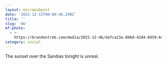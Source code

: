 ```yaml
---
layout: micropubpost
date: '2022-12-13T00:00:46.298Z'
title: ''
slug: '46'
mf-photo:
  - >-
    https://brandontreb.com/media/2022-12-46/dafca23a-806d-42d4-8d59-64af5e3e004b.jpeg
category: social
---
```

The sunset over the Sandias tonight is unreal. 
